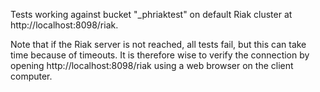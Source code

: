 Tests working against bucket "_phriaktest" on default Riak cluster at http://localhost:8098/riak. 

Note that if the Riak server is not reached, all tests fail, but this can take time because of timeouts. It is therefore wise to verify the connection by opening http://localhost:8098/riak using a web browser on the client computer.